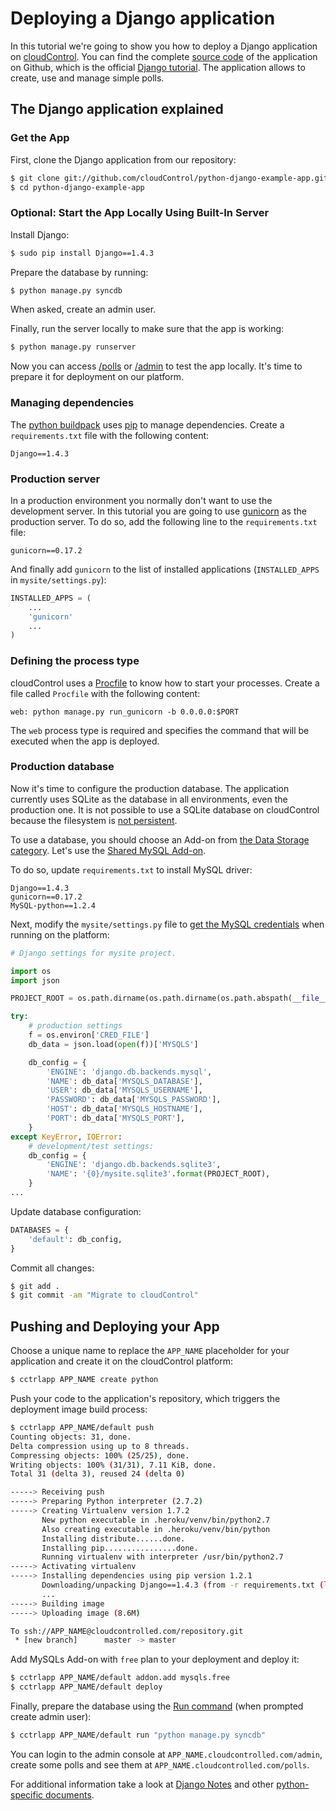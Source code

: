 # Deploying a Django application

In this tutorial we're going to show you how to deploy a Django application on [cloudControl]. You can find the complete [source code][example-app] of the application on Github, which is the official [Django tutorial]. The application allows to create, use and manage simple polls.

## The Django application explained

### Get the App

First, clone the Django application from our repository:

~~~bash
$ git clone git://github.com/cloudControl/python-django-example-app.git
$ cd python-django-example-app
~~~

### Optional: Start the App Locally Using Built-In Server

Install Django:

~~~bash
$ sudo pip install Django==1.4.3
~~~

Prepare the database by running:

~~~bash
$ python manage.py syncdb
~~~

When asked, create an admin user.

Finally, run the server locally to make sure that the app is working:

~~~bash
$ python manage.py runserver
~~~

Now you can access [/polls](http://localhost:8000/polls/) or [/admin](http://localhost:8000/admin/) to test the app locally. It's time to prepare it for deployment on our platform.

### Managing dependencies

The [python buildpack] uses [pip] to manage dependencies. Create a `requirements.txt` file with the following content:

~~~
Django==1.4.3
~~~

### Production server

In a production environment you normally don't want to use the development server. In this tutorial you are going to use [gunicorn] as the production server. To do so, add the following line to the `requirements.txt` file:

~~~
gunicorn==0.17.2
~~~

And finally add `gunicorn` to the list of installed applications (`INSTALLED_APPS` in `mysite/settings.py`):

~~~python
INSTALLED_APPS = (
    ...
    'gunicorn'
    ...
)
~~~

### Defining the process type

cloudControl uses a [Procfile] to know how to start your processes. Create a file called `Procfile` with the following content:

~~~
web: python manage.py run_gunicorn -b 0.0.0.0:$PORT
~~~

The `web` process type is required and specifies the command that will be executed when the app is deployed.

### Production database

Now it's time to configure the production database. The application currently uses SQLite as the database in all environments, even the production one. It is not possible to use a SQLite database on cloudControl because the filesystem is [not persistent][filesystem].

To use a database, you should choose an Add-on from [the Data Storage category][data-storage-addons]. Let's use the [Shared MySQL Add-on][mysqls].

To do so, update `requirements.txt` to install MySQL driver:

~~~
Django==1.4.3
gunicorn==0.17.2
MySQL-python==1.2.4
~~~

Next, modify the `mysite/settings.py` file to [get the MySQL credentials][get-conf] when running
on the platform:

~~~python
# Django settings for mysite project.

import os
import json

PROJECT_ROOT = os.path.dirname(os.path.dirname(os.path.abspath(__file__)))

try:
    # production settings
    f = os.environ['CRED_FILE']
    db_data = json.load(open(f))['MYSQLS']

    db_config = {
        'ENGINE': 'django.db.backends.mysql',
        'NAME': db_data['MYSQLS_DATABASE'],
        'USER': db_data['MYSQLS_USERNAME'],
        'PASSWORD': db_data['MYSQLS_PASSWORD'],
        'HOST': db_data['MYSQLS_HOSTNAME'],
        'PORT': db_data['MYSQLS_PORT'],
    }
except KeyError, IOError:
    # development/test settings:
    db_config = {
        'ENGINE': 'django.db.backends.sqlite3',
        'NAME': '{0}/mysite.sqlite3'.format(PROJECT_ROOT),
    }
...
~~~

Update database configuration:
~~~python
DATABASES = {
    'default': db_config,
}
~~~

Commit all changes:

~~~bash
$ git add .
$ git commit -am "Migrate to cloudControl"
~~~

## Pushing and Deploying your App

Choose a unique name to replace the `APP_NAME` placeholder for your application and create it on the cloudControl platform: 

~~~bash
$ cctrlapp APP_NAME create python
~~~

Push your code to the application's repository, which triggers the deployment image build process:

~~~bash
$ cctrlapp APP_NAME/default push
Counting objects: 31, done.
Delta compression using up to 8 threads.
Compressing objects: 100% (25/25), done.
Writing objects: 100% (31/31), 7.11 KiB, done.
Total 31 (delta 3), reused 24 (delta 0)

-----> Receiving push
-----> Preparing Python interpreter (2.7.2)
-----> Creating Virtualenv version 1.7.2
       New python executable in .heroku/venv/bin/python2.7
       Also creating executable in .heroku/venv/bin/python
       Installing distribute......done.
       Installing pip................done.
       Running virtualenv with interpreter /usr/bin/python2.7
-----> Activating virtualenv
-----> Installing dependencies using pip version 1.2.1
       Downloading/unpacking Django==1.4.3 (from -r requirements.txt (line 1))
       ...
-----> Building image
-----> Uploading image (8.6M)

To ssh://APP_NAME@cloudcontrolled.com/repository.git
 * [new branch]      master -> master
~~~

Add MySQLs Add-on with `free` plan to your deployment and deploy it:
~~~bash
$ cctrlapp APP_NAME/default addon.add mysqls.free
$ cctrlapp APP_NAME/default deploy
~~~

Finally, prepare the database using the [Run command][ssh-session] (when prompted create admin user):

~~~bash
$ cctrlapp APP_NAME/default run "python manage.py syncdb"
~~~

You can login to the admin console at `APP_NAME.cloudcontrolled.com/admin`, create some polls and see them at `APP_NAME.cloudcontrolled.com/polls`.

For additional information take a look at [Django Notes][django-notes] and other [python-specific documents][python-guides].

[django]: https://www.djangoproject.com/
[cloudControl]: http://www.cloudcontrol.com
[cloudControl-doc-user]: https://www.cloudcontrol.com/dev-center/Platform%20Documentation#user-accounts
[cloudControl-doc-cmdline]: https://www.cloudcontrol.com/dev-center/Platform%20Documentation#command-line-client-web-console-and-api
[Procfile]: https://www.cloudcontrol.com/dev-center/Platform%20Documentation#buildpacks-and-the-procfile
[git]: https://help.github.com/articles/set-up-git
[filesystem]: https://www.cloudcontrol.com/dev-center/Platform%20Documentation#non-persistent-filesystem
[data-storage-addons]: https://www.cloudcontrol.com/dev-center/Add-on%20Documentation/Data%20Storage/
[mysqls]: https://www.cloudcontrol.com/dev-center/Add-on%20Documentation/Data%20Storage/MySQLs
[example-app]: https://github.com/cloudControl/python-django-example-app
[django-notes]: https://www.cloudcontrol.com/dev-center/Guides/Python/Django%20notes
[get-conf]: https://www.cloudcontrol.com/dev-center/Guides/Python/Add-on%20credentials
[Django tutorial]: https://docs.djangoproject.com/en/1.4/intro/tutorial01/
[python-guides]: https://www.cloudcontrol.com/dev-center/Guides/Python
[python buildpack]: https://github.com/cloudControl/buildpack-python
[pip]: http://www.pip-installer.org/
[gunicorn]: http://gunicorn.org/
[worker]: https://www.cloudcontrol.com/dev-center/Platform%20Documentation#scheduled-jobs-and-background-workers
[db-commit]: https://github.com/cloudControl/python-django-example-app/commit/983f45e46ce0707476cec167ea062e19adcb53c9
[ssh-session]: https://www.cloudcontrol.com/dev-center/Platform%20Documentation#secure-shell-ssh
